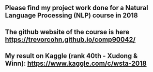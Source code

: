 ## Please find my project work done for a Natural Language Processing (NLP) course in 2018
## The github website of the course is here https://trevorcohn.github.io/comp90042/

## My result on Kaggle (rank 40th - Xudong & Winn): https://www.kaggle.com/c/wsta-2018

